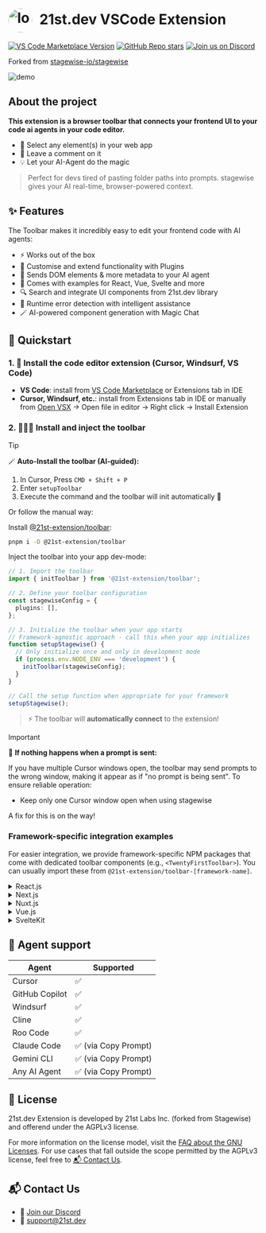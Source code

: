 # <img src="https://21st.dev/brand/21st-logo-dark.png" alt="logo" width="48" height="48" style="border-radius: 50%; vertical-align: middle; margin-right: 8px;" /> 21st.dev VSCode Extension

[![VS Code Marketplace Version](https://img.shields.io/visual-studio-marketplace/v/21st-dev.21st-extension?label=VS%20Code%20Marketplace)](https://marketplace.visualstudio.com/items?itemName=21st-dev.21st-extension) [![GitHub Repo stars](https://img.shields.io/github/stars/21st-dev/21st-extension)](https://github.com/21st-dev/21st-extension) [![Join us on Discord](https://img.shields.io/discord/1229378372141056010?label=Discord&logo=discord&logoColor=white)](https://discord.gg/Qx4rFunHfm) <!-- [![Build Status](https://img.shields.io/github/actions/workflow/status/stagewise-io/stagewise/ci.yml?branch=main)](https://github.com/stagewise-io/stagewise/actions) -->

Forked from [stagewise-io/stagewise](https://github.com/stagewise-io/stagewise)

![demo](https://cdn.21st.dev/gif-cline-extesion.gif)

## About the project

**This extension is a browser toolbar that connects your frontend UI to your code ai agents in your code editor.**

* 🧠 Select any element(s) in your web app
* 💬 Leave a comment on it
* 💡 Let your AI-Agent do the magic

> Perfect for devs tired of pasting folder paths into prompts. stagewise gives your AI real-time, browser-powered context.


## ✨ Features

The Toolbar makes it incredibly easy to edit your frontend code with AI agents:

* ⚡ Works out of the box
* 🧩 Customise and extend functionality with Plugins
* 🧠 Sends DOM elements & more metadata to your AI agent
* 🧪 Comes with examples for React, Vue, Svelte and more
* 🔍 Search and integrate UI components from 21st.dev library
* 🚨 Runtime error detection with intelligent assistance
* 🪄 AI-powered component generation with Magic Chat

## 📖 Quickstart 

### 1. 🧩 **Install the code editor extension (Cursor, Windsurf, VS Code)**

- **VS Code**: install from [VS Code Marketplace](https://marketplace.visualstudio.com/items?itemName=21st-dev.21st-extension) or Extensions tab in IDE
- **Cursor, Windsurf, etc.**: install from Extensions tab in IDE or manually from [Open VSX](https://open-vsx.org/extension/21st-dev/21st-extension) → Open file in editor → Right click → Install Extension

### 2. 👨🏽‍💻 **Install and inject the toolbar**

> [!TIP]
> 🪄 **Auto-Install the toolbar (AI-guided):** 
> 1. In Cursor, Press `CMD + Shift + P`
> 2. Enter `setupToolbar`
> 3. Execute the command and the toolbar will init automatically 🦄

Or follow the manual way:

Install [@21st-extension/toolbar](https://www.npmjs.com/package/@21st-extension/toolbar):
```bash
pnpm i -D @21st-extension/toolbar
```

Inject the toolbar into your app dev-mode:

```ts
// 1. Import the toolbar
import { initToolbar } from '@21st-extension/toolbar';

// 2. Define your toolbar configuration
const stagewiseConfig = {
  plugins: [],
};

// 3. Initialize the toolbar when your app starts
// Framework-agnostic approach - call this when your app initializes
function setupStagewise() {
  // Only initialize once and only in development mode
  if (process.env.NODE_ENV === 'development') {
    initToolbar(stagewiseConfig);
  }
}

// Call the setup function when appropriate for your framework
setupStagewise();
```
> ⚡️ The toolbar will **automatically connect** to the extension!

> [!IMPORTANT]
> 🚫 **If nothing happens when a prompt is sent:**
> 
> If you have multiple Cursor windows open, the toolbar may send prompts to the wrong window, making it appear as if "no prompt is being sent". To ensure reliable operation:
> - Keep only one Cursor window open when using stagewise
>
> A fix for this is on the way!

### Framework-specific integration examples

For easier integration, we provide framework-specific NPM packages that come with dedicated toolbar components (e.g., `<TwentyFirstToolbar>`). You can usually import these from `@21st-extension/toolbar-[framework-name]`.

<details>
<summary>React.js</summary>

We provide the `@21st-extension/toolbar-react` package for React projects. Initialize the toolbar in your main entry file (e.g., `src/main.tsx`) by creating a separate React root for it. This ensures it doesn't interfere with your main application tree.

```tsx
// src/main.tsx
import { StrictMode } from 'react';
import { createRoot } from 'react-dom/client';
import App from './App.tsx';
import { TwentyFirstToolbar } from '@21st-extension/toolbar-react';
import './index.css';

// Render the main app
createRoot(document.getElementById('root')!).render(
  <StrictMode>
    <App />
  </StrictMode>,
);

// Initialize toolbar separately
const toolbarConfig = {
  plugins: [], // Add your custom plugins here
};

document.addEventListener('DOMContentLoaded', () => {
  const toolbarRoot = document.createElement('div');
  toolbarRoot.id = 'stagewise-toolbar-root'; // Ensure a unique ID
  document.body.appendChild(toolbarRoot);

  createRoot(toolbarRoot).render(
    <StrictMode>
      <TwentyFirstToolbar config={toolbarConfig} />
    </StrictMode>
  );
});
```
</details>

<details>
<summary>Next.js</summary>

Use the `@21st-extension/toolbar-next` package for Next.js applications. Include the `<TwentyFirstToolbar>` component in your root layout file (`src/app/layout.tsx`).

```tsx
// src/app/layout.tsx
import { TwentyFirstToolbar } from '@21st-extension/toolbar-next';

export default function RootLayout({
  children,
}: Readonly<{
  children: React.ReactNode;
}>) {
  return (
    <html lang="en">
      <body>
        <TwentyFirstToolbar
          config={{
            plugins: [], // Add your custom plugins here
          }}
        />
        {children}
      </body>
    </html>
  );
}
```

</details>

<details>
<summary>Nuxt.js</summary>

For Nuxt.js projects, you can use the `@21st-extension/toolbar-vue` package. Place the `<TwentyFirstToolbar>` component in your `app.vue` or a relevant layout file.

```vue
// app.vue
<script setup lang="ts">
import { TwentyFirstToolbar, type ToolbarConfig } from '@21st-extension/toolbar-vue';

const config: ToolbarConfig = {
  plugins: [], // Add your custom plugins here
};
</script>

<template>
  <div>
    <NuxtRouteAnnouncer />
    <ClientOnly>
      <TwentyFirstToolbar :config="config" />
    </ClientOnly>
    <NuxtWelcome />
  </div>
</template>
```

</details>

<details>
<summary>Vue.js</summary>

Use the `@21st-extension/toolbar-vue` package for Vue.js projects. Add the `<TwentyFirstToolbar>` component to your main App component (e.g., `App.vue`).

```vue
// src/App.vue
<script setup lang="ts">
import { TwentyFirstToolbar, type ToolbarConfig } from '@21st-extension/toolbar-vue';

const config: ToolbarConfig = {
  plugins: [], // Add your custom plugins here
};
</script>

<template>
  <TwentyFirstToolbar :config="config" />
  <div>
    <!-- Your app content -->
  </div>
</template>
```

</details>

<details>
<summary>SvelteKit</summary>

For SvelteKit, you can integrate the toolbar using `@21st-extension/toolbar` and Svelte's lifecycle functions, or look for a dedicated `@21st-extension/toolbar-svelte` package if available. Create a component that conditionally renders/initializes the toolbar on the client side (e.g., `src/lib/components/TwentyFirstToolbarLoader.svelte` or directly in `src/routes/+layout.svelte`).

**Using `onMount` in `+layout.svelte` (with `@21st-extension/toolbar`):**
```svelte
<!-- src/routes/+layout.svelte -->
<script lang="ts">
  import { onMount } from 'svelte';
  import { browser } from '$app/environment';
  import { initToolbar, type ToolbarConfig } from '@21st-extension/toolbar'; // Adjust path if needed

  onMount(() => {
    if (browser) {
      const stagewiseConfig: ToolbarConfig = {
        plugins: [
          // Add your Svelte-specific plugins or configurations here
        ],
      };
      initToolbar(stagewiseConfig);
    }
  });
</script>

<slot />
```

**Using a loader component (example from repository):**
The example repository uses a `ToolbarLoader.svelte` which wraps `ToolbarWrapper.svelte`. `ToolbarWrapper.svelte` would then call `initToolbar` from `@21st-extension/toolbar`.

```svelte
<!-- examples/svelte-kit-example/src/lib/components/stagewise/ToolbarLoader.svelte -->
<script lang="ts">
import type { ToolbarConfig } from '@21st-extension/toolbar';
// ToolbarWrapper.svelte is a custom component that would call initToolbar
import ToolbarWrapper from './ToolbarWrapper.svelte'; 
import { browser } from '$app/environment';

const stagewiseConfig: ToolbarConfig = {
  plugins: [
    // ... your svelte plugin config
  ],
};
</script>

{#if browser}
  <ToolbarWrapper config={stagewiseConfig} />
{/if}
```
You would then use `TwentyFirstToolbarLoader` in your `src/routes/+layout.svelte`.

</details>


## 🤖 Agent support 

| **Agent**      | **Supported**  |
| -------------- | -------------- |
| Cursor         | ✅             |
| GitHub Copilot | ✅             |
| Windsurf       | ✅             |
| Cline          | ✅             |
| Roo Code       | ✅             |
| Claude Code    | ✅ (via Copy Prompt) |
| Gemini CLI     | ✅ (via Copy Prompt) |
| Any AI Agent   | ✅ (via Copy Prompt) |

## 📜 License

21st.dev Extension is developed by 21st Labs Inc. (forked from Stagewise) and offerend under the AGPLv3 license.

For more information on the license model, visit the [FAQ about the GNU Licenses](https://www.gnu.org/licenses/gpl-faq.html).
For use cases that fall outside the scope permitted by the AGPLv3 license, feel free to [📬 Contact Us](#contact-us-section).

## 📬 Contact Us

* 👾 [Join our Discord](https://discord.gg/Qx4rFunHfm)
* 📧 [support@21st.dev](mailto:support@21st.dev)